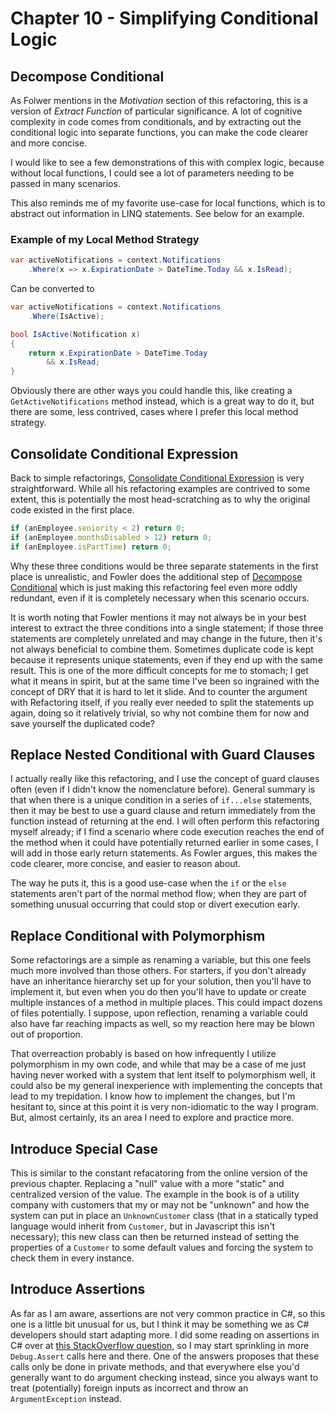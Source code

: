 # Chapter 10 - Simplifying Conditional Logic

## Decompose Conditional

As Folwer mentions in the _Motivation_ section of this refactoring, this is a version of _Extract Function_ of particular significance. A lot of cognitive complexity in code comes from conditionals, and by extracting out the conditional logic into separate functions, you can make the code clearer and more concise.

I would like to see a few demonstrations of this with complex logic, because without local functions, I could see a lot of parameters needing to be passed in many scenarios.

This also reminds me of my favorite use-case for local functions, which is to abstract out information in LINQ statements. See below for an example.

### Example of my Local Method Strategy

```c#
var activeNotifications = context.Notifications
	.Where(x => x.ExpirationDate > DateTime.Today && x.IsRead);
```

Can be converted to

```c#
var activeNotifications = context.Notifications
	.Where(IsActive);

bool IsActive(Notification x)
{
	return x.ExpirationDate > DateTime.Today
		&& x.IsRead;
}
```

Obviously there are other ways you could handle this, like creating a `GetActiveNotifications` method instead, which is a great way to do it, but there are some, less contrived, cases where I prefer this local method strategy.

## Consolidate Conditional Expression

Back to simple refactorings, [Consolidate Conditional Expression](#consolidate-conditional-expression) is very straightforward. While all his refactoring examples are contrived to some extent, this is potentially the most head-scratching as to why the original code existed in the first place.

```javascript
if (anEmployee.seniority < 2) return 0;
if (anEmployee.monthsDisabled > 12) return 0;
if (anEmployee.isPartTime) return 0;
```

Why these three conditions would be three separate statements in the first place is unrealistic, and Fowler does the additional step of [Decompose Conditional](#decompose-conditional) which is just making this refactoring feel even more oddly redundant, even if it is completely necessary when this scenario occurs.

It is worth noting that Fowler mentions it may not always be in your best interest to extract the three conditions into a single statement; if those three statements are completely unrelated and may change in the future, then it's not always beneficial to combine them. Sometimes duplicate code is kept because it represents unique statements, even if they end up with the same result. This is one of the more difficult concepts for me to stomach; I get what it means in spirit, but at the same time I've been so ingrained with the concept of DRY that it is hard to let it slide. And to counter the argument with Refactoring itself, if you really ever needed to split the statements up again, doing so it relatively trivial, so why not combine them for now and save yourself the duplicated code?

## Replace Nested Conditional with Guard Clauses

I actually really like this refactoring, and I use the concept of guard clauses often (even if I didn't know the nomenclature before). General summary is that when there is a unique condition in a series of `if...else` statements, then it may be best to use a guard clause and return immediately from the function instead of returning at the end. I will often perform this refactoring myself already; if I find a scenario where code execution reaches the end of the method when it could have potentially returned earlier in some cases, I will add in those early return statements.
As Fowler argues, this makes the code clearer, more concise, and easier to reason about.

The way he puts it, this is a good use-case when the `if` or the `else` statements aren't part of the normal method flow; when they are part of something unusual occurring that could stop or divert execution early.

## Replace Conditional with Polymorphism

Some refactorings are a simple as renaming a variable, but this one feels much more involved than those others. For starters, if you don't already have an inheritance hierarchy set up for your solution, then you'll have to implement it, but even when you do then you'll have to update or create multiple instances of a method in multiple places. This could impact dozens of files potentially. I suppose, upon reflection, renaming a variable could also have far reaching impacts as well, so my reaction here may be blown out of proportion.

That overreaction probably is based on how infrequently I utilize polymorphism in my own code, and while that may be a case of me just having never worked with a system that lent itself to polymorphism well, it could also be my general inexperience with implementing the concepts that lead to my trepidation. I know how to implement the changes, but I'm hesitant to, since at this point it is very non-idiomatic to the way I program. But, almost certainly, its an area I need to explore and practice more.

## Introduce Special Case

This is similar to the constant refacatoring from the online version of the previous chapter. Replacing a "null" value with a more "static" and centralized version of the value. The example in the book is of a utility company with customers that my or may not be "unknown" and how the system can put in place an `UnknownCustomer` class (that in a statically typed language would inherit from `Customer`, but in Javascript this isn't necessary); this new class can then be returned instead of setting the properties of a `Customer` to some default values and forcing the system to check them in every instance.

## Introduce Assertions

As far as I am aware, assertions are not very common practice in C#, so this one is a little bit unusual for us, but I think it may be something we as C# developers should start adapting more. I did some reading on assertions in C# over at [this StackOverflow question](https://stackoverflow.com/questions/163538/c-sharp-what-does-the-assert-method-do-is-it-still-useful), so I may start sprinkling in more `Debug.Assert` calls here and there. One of the answers proposes that these calls only be done in private methods, and that everywhere else you'd generally want to do argument checking instead, since you always want to treat (potentially) foreign inputs as incorrect and throw an `ArgumentException` instead.

